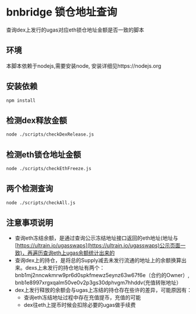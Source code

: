 # bnbridge 锁仓地址查询

查询dex上发行的ugas对应eth锁仓地址金额是否一致的脚本

## 环境

  本脚本依赖于nodejs,需要安装node, 安装详细见https://nodejs.org

## 安装依赖

```bash
npm install
```

## 检测dex释放金额
```bash
node ./scripts/checkDexRelease.js
```

## 检测eth锁仓地址金额
```bash
node ./scripts/checkEthFreeze.js
```

## 两个检测查询
```bash
node ./scripts/checkAll.js
```

## 注意事项说明
- 查询eth冻结余额，是通过查询公示冻结地址接口返回的eth地址(地址与[https://ultrain.io/ugasswaps](https://ultrain.io/ugasswaps)公示页面一致)，再遍历查询eth上ugas余额统计出来的
- 查询dex上的持仓，是将总的Supply减去未发行流通的地址上的余额换算出来。dexs上未发行的持仓地址有两个：bnb1mj2nncwkmrw9pr6d0spkfmewz5eynz63w67f6e（合约的Owner）, bnb1e8997xrgxqalm50ve0v2p3gs30dphvgm7hhddv(充值转账地址）
- dex上发行释放的余额会与ugas上冻结的持仓存在些许的差异，可能原因有：
  - 查询eth冻结地址过程中存在充值提币，充值的可能
  - dex往eth上提币时候会扣除必要的ugas做手续费
